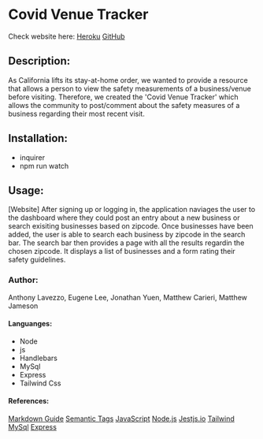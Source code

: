 # Covid Venue Tracker
Check website here:
[Heroku](https://venue-covid-tracker.herokuapp.com/)
[GitHub](https://github.com/mcarieri/covid-app)

## Description:
As California lifts its stay-at-home order, we wanted to provide a resource that allows a person to view the safety measurements of a business/venue before visiting. Therefore, we created the 'Covid Venue Tracker' which allows the community to post/comment about the safety measures of a business regarding their most recent visit. 

## Installation:
* inquirer
* npm run watch

## Usage:  
[Website] After signing up or logging in, the application naviages the user to the dashboard where they could post an entry about a new business or search exisiting businesses based on zipcode. Once businesses have been added, the user is able to search each business by zipcode in the search bar. The search bar then provides a page with all the results regardin the chosen zipcode. It displays a list of businesses and a form rating their safety guidelines.  

### Author:
Anthony Lavezzo, Eugene Lee, Jonathan Yuen, Matthew Carieri, Matthew Jameson

#### Languanges:
* Node
* js
* Handlebars
* MySql
* Express
* Tailwind Css


#### References:
[Markdown Guide](https://guides.github.com/features/mastering-markdown/)
[Semantic Tags](https://www.w3schools.com/html/html5_semantic_elements.asp#:~:text=A%20semantic%20element%20clearly%20describes,%3E%20%2D%20Clearly%20defines%20its%20content.)
[JavaScript](https://developer.mozilla.org/en-US/) 
[Node.js](https://nodejs.org/en/docs/)
[Jestjs.io](https://jestjs.io/docs/getting-started)
[Tailwind](https://tailwindcss.com/docs)
[MySql](https://dev.mysql.com/doc/)
[Express](https://expressjs.com/en/5x/api.html)


